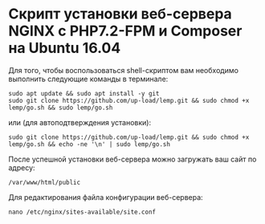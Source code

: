 # Скрипт установки веб-сервера NGINX с PHP7.2-FPM и Composer на Ubuntu 16.04

Для того, чтобы воспользоваться shell-скриптом вам необходимо выполнить следующие команды в терминале:

	sudo apt update && sudo apt install -y git
	sudo git clone https://github.com/up-load/lemp.git && sudo chmod +x lemp/go.sh && sudo lemp/go.sh
или (для автоподтверждения установки):

	sudo git clone https://github.com/up-load/lemp.git && sudo chmod +x lemp/go.sh && echo -ne '\n' | sudo lemp/go.sh

После успешной установки веб-сервера можно загружать ваш сайт по адресу:

	/var/www/html/public

Для редактирования файла конфигурации веб-сервера:
	
	nano /etc/nginx/sites-available/site.conf
